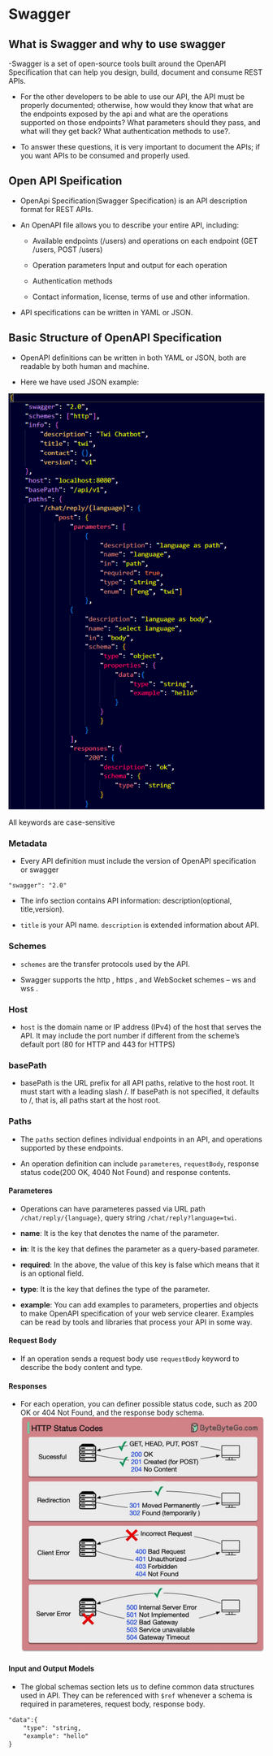 # Swagger

## What is Swagger and why to use swagger

-Swagger is a set of open-source tools built around the OpenAPI Specification that can help you design, build, document and consume REST APIs.

- For the other developers to be able to use our API, the API must be properly documented; otherwise, how would they know that what are the endpoints exposed by the api and what are the operations supported on those endpoints? What parameters should they pass, and what will they get back? What authentication methods to use?.

- To answer these questions, it is very important to document the APIs; if you want APIs to be consumed and properly used.

## Open API Speification

- OpenApi Specification(Swagger Specification) is an API description format for REST APIs.

- An OpenAPI file allows you to describe your entire API, including:

  - Available endpoints (/users) and operations on each endpoint (GET /users, POST /users)
  
  - Operation parameters Input and output for each operation
  
  - Authentication methods
  
  - Contact information, license, terms of use and other information.

- API specifications can be written in YAML or JSON.

## Basic Structure of OpenAPI Specification

- OpenAPI definitions can be written in both YAML or JSON, both are readable by both human and machine.

- Here we have used JSON example:

![Alt text](images/Screenshot%202023-03-29%20153742.png)

All keywords are case-sensitive

### Metadata

- Every API definition must include the version of OpenAPI specification or swagger

```text
"swagger": "2.0"
```

- The info section contains API information: description(optional, title,version).

- ```title``` is your API name. ```description``` is extended information about API.

### Schemes

- ```schemes``` are the transfer protocols used by the API.

- Swagger supports the http , https , and WebSocket schemes – ws and wss .

### Host

- ```host``` is the domain name or IP address (IPv4) of the host that serves the API. It may include the port number if different from the scheme’s default port (80 for HTTP and 443 for HTTPS)

### basePath

- basePath is the URL prefix for all API paths, relative to the host root. It must start with a leading slash /. If basePath is not specified, it defaults to /, that is, all paths start at the host root.

### Paths

- The ```paths``` section defines individual endpoints in an API, and operations supported by these endpoints.

- An operation definition can include ```parameteres```, ```requestBody```, response status code(200 OK, 4040 Not Found) and response contents.

#### Parameteres

- Operations can have parameteres passed via URL path ```/chat/reply/{language}```, query string ```/chat/reply?language=twi```.

- **name**: It is the key that denotes the name of the parameter.

- **in**: It is the key that defines the parameter as a query-based parameter.

- **required**: In the above, the value of this key is false which means that it is an optional field.

- **type**: It is the key that defines the type of the parameter.

- **example**: You can add examples to parameters, properties and objects to make OpenAPI specification of your web service clearer. Examples can be read by tools and libraries that process your API in some way.

#### Request Body

- If an operation sends a request body use ```requestBody``` keyword to describe the body content and type.

#### Responses

- For each operation, you can definer possible status code, such as 200 OK or 404 Not Found, and the response body schema.
![Alt text](images/HTTP_RESPONSE_CODE.jpeg)

#### Input and Output Models

- The global schemas section lets us to define common data structures used in API. They can be referenced with ```$ref``` whenever a schema is required in parameteres, request body, response body.

```text
"data":{
    "type": "string,
    "example": "hello"
}
```
